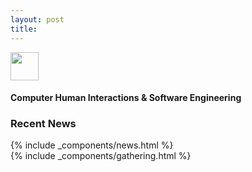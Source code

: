 ```yaml
---
layout: post
title: 
---
```


<div class="chise-page">
    <div class="home-chise-title h-start-flex"> 
        <img src="{{ site.baseurl }}/public/pngs/mike.png" 
            style="width:45px; height: 45px; margin:0; "/>
        <h4 class="no-padding no-margin">Computer Human Interactions & Software Engineering </h4>
    </div>
    <div class="h-justified-flex home-page">
        <div class="home-recent-news">
            <h3>Recent News</h3>
            {% include _components/news.html %}
        </div>
        <div class="home-gathering">
            {% include _components/gathering.html %}
        </div>
    </div>
</div>
